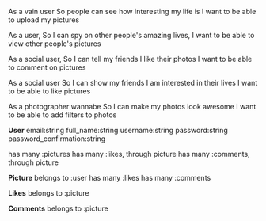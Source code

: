 As a vain user
So people can see how interesting my life is
I want to be able to upload my pictures

As a user,
So I can spy on other people's amazing lives,
I want to be able to view other people's pictures

As a social user,
So I can tell my friends I like their photos
I want to be able to comment on pictures

As a social user
So I can show my friends I am interested in their lives
I want to be able to like pictures

As a photographer wannabe
So I can make my photos look awesome
I want to be able to add filters to photos

**User**
email:string
full_name:string
username:string
password:string
password_confirmation:string

has many :pictures
has many :likes, through picture
has many :comments, through picture

**Picture**
belongs to :user
has many :likes
has many :comments

**Likes**
belongs to :picture

**Comments**
belongs to :picture
